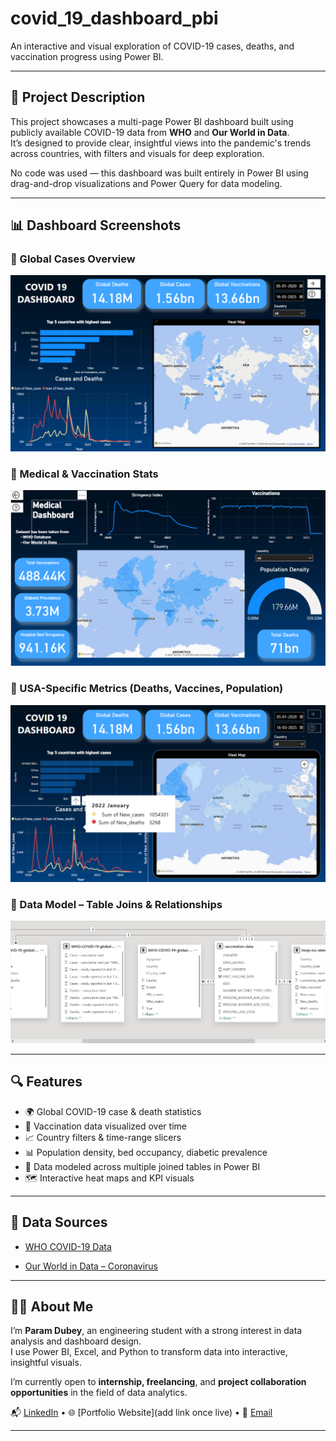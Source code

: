 # covid_19_dashboard_pbi
An interactive and visual exploration of COVID-19 cases, deaths, and vaccination progress using Power BI. 

---

## 📌 Project Description

This project showcases a multi-page Power BI dashboard built using publicly available COVID-19 data from **WHO** and **Our World in Data**.  
It’s designed to provide clear, insightful views into the pandemic's trends across countries, with filters and visuals for deep exploration.

No code was used — this dashboard was built entirely in Power BI using drag-and-drop visualizations and Power Query for data modeling.

---

## 📊 Dashboard Screenshots

### 🔹 Global Cases Overview
![Dashboard Page 1](assets/Screenshot%202025-06-26%20175301.png)

### 🔹 Medical & Vaccination Stats
![Dashboard Page 2](assets/Screenshot%202025-06-26%20175317.png)

### 🔹 USA-Specific Metrics (Deaths, Vaccines, Population)
![USA Metrics](assets/Screenshot%202025-07-09%20154621.png)

### 🔹 Data Model – Table Joins & Relationships
![Data Model](assets/Screenshot%202025-07-09%20155120.png)

---

## 🔍 Features

- 🌍 Global COVID-19 case & death statistics  
- 💉 Vaccination data visualized over time  
- 📈 Country filters & time-range slicers  
- 📊 Population density, bed occupancy, diabetic prevalence  
- 🔄 Data modeled across multiple joined tables in Power BI  
- 🗺️ Interactive heat maps and KPI visuals

---

## 📂 Data Sources

- [WHO COVID-19 Data](https://data.who.int/dashboards/covid19/data)
  
- [Our World in Data – Coronavirus](https://ourworldindata.org/coronavirus)

---

## 🙋‍♂️ About Me

I’m **Param Dubey**, an engineering student with a strong interest in data analysis and dashboard design.  
I use Power BI, Excel, and Python to transform data into interactive, insightful visuals.

I’m currently open to **internship, freelancing**, and **project collaboration opportunities** in the field of data analytics.

📬 [LinkedIn](https://www.linkedin.com/in/param-dubey-408bb9343/) • 🌐 [Portfolio Website](add link once live) • 📧 [Email](param.dubey933@gmail.com)

---

